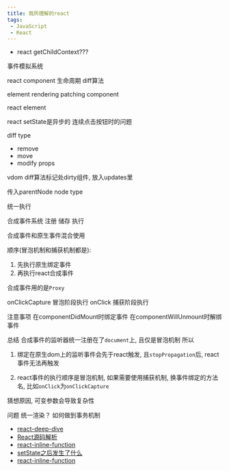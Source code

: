 ```yaml
---
title: 我所理解的react
tags:
 - JavaScript
 - React
---
```



+ react getChildContext???


事件模拟系统


react component
生命周期
diff算法



element
rendering
patching
component






react element




react setState是异步的
连续点击按钮时的问题



diff type
- remove
- move
- modify props

vdom diff算法标记处dirty组件, 放入updates里

传入parentNode  node  type

统一执行




合成事件系统
注册 储存 执行

合成事件和原生事件混合使用

顺序(冒泡机制和捕获机制都是):
1. 先执行原生绑定事件
2. 再执行react合成事件




合成事件用的是`Proxy`


onClickCapture 冒泡阶段执行
onClick 捕获阶段执行



注意事项
在componentDidMount时绑定事件
在componentWillUnmount时解绑事件

总结
合成事件的监听器统一注册在了`document`上, 且仅是冒泡机制
所以

1. 绑定在原生dom上的监听事件会先于react触发, 且`stopPropagation`后, react事件无法再触发

2. react事件的执行顺序是冒泡机制, 如果需要使用捕获机制, 换事件绑定的方法名, 比如`onClick`为`onClickCapture`


猜想原因, 可变参数会导致复杂性



问题
统一渲染？
如何做到事务机制



- [react-deep-dive](https://zackargyle.github.io/react-internals-slides/#/0?_k=2v96r2)
- [React源码解析](http://zhenhua-lee.github.io/react/react.html)
- [react-inline-function](https://cdb.reacttraining.com/react-inline-functions-and-performance-bdff784f5578)
- [setState之后发生了什么](http://undefinedblog.com/what-happened-after-set-state/)
- [react-inline-function](https://cdb.reacttraining.com/react-inline-functions-and-performance-bdff784f5578)
